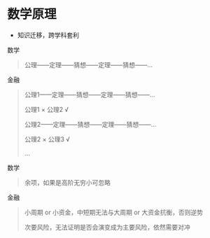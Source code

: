 # 数学原理

- 知识迁移，跨学科套利

数学

> 公理——定理——猜想——定理——猜想——...

金融

> 公理1——定理——猜想——定理——猜想——...
>
> 公理1 × 公理2 √
>
> 公理2——定理——猜想——定理——猜想——...
>
> 公理2 × 公理3 √
>
> ...

数学

> 余项，如果是高阶无穷小可忽略

金融

> 小周期 or 小资金，中短期无法与大周期 or 大资金抗衡，否则逆势
> 
> 次要风险，无法证明是否会演变成为主要风险，依然需要对冲

